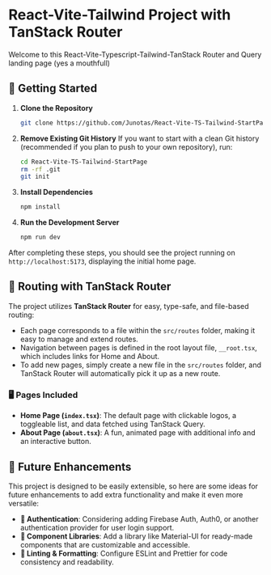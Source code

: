 # React-Vite-Tailwind Project with TanStack Router

Welcome to this React-Vite-Typescript-Tailwind-TanStack Router and Query landing page (yes a mouthfull)

## 🚀 Getting Started

1. **Clone the Repository**
   ```bash
   git clone https://github.com/Junotas/React-Vite-TS-Tailwind-StartPage.git
   ```
2. **Remove Existing Git History**
   If you want to start with a clean Git history (recommended if you plan to push to your own repository), run:
   ```bash
   cd React-Vite-TS-Tailwind-StartPage
   rm -rf .git
   git init
   ```

3. **Install Dependencies**
   ```bash
   npm install
   ```

4. **Run the Development Server**
   ```bash
   npm run dev
   ```

After completing these steps, you should see the project running on `http://localhost:5173`, displaying the initial home page.

## 📜 Routing with TanStack Router

The project utilizes **TanStack Router** for easy, type-safe, and file-based routing:
- Each page corresponds to a file within the `src/routes` folder, making it easy to manage and extend routes.
- Navigation between pages is defined in the root layout file, `__root.tsx`, which includes links for Home and About.
- To add new pages, simply create a new file in the `src/routes` folder, and TanStack Router will automatically pick it up as a new route.

### 🖥 Pages Included
- **Home Page (`index.tsx`)**: The default page with clickable logos, a toggleable list, and data fetched using TanStack Query.
- **About Page (`about.tsx`)**: A fun, animated page with additional info and an interactive button.

## 🔮 Future Enhancements

This project is designed to be easily extensible, so here are some ideas for future enhancements to add extra functionality and make it even more versatile:

- **🔑 Authentication**: Considering adding Firebase Auth, Auth0, or another authentication provider for user login support.
- **🧩 Component Libraries**: Add a library like Material-UI for ready-made components that are customizable and accessible.
- **🔧 Linting & Formatting**: Configure ESLint and Prettier for code consistency and readability.
